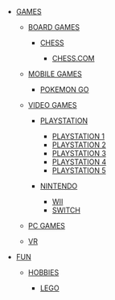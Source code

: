 - [GAMES]()

    - [BOARD GAMES]()

        - [CHESS]()

            - [CHESS.COM]()
    
    - [MOBILE GAMES]()

        - [POKEMON GO]()

    - [VIDEO GAMES]()

        - [PLAYSTATION]()

            - [PLAYSTATION 1]()
            - [PLAYSTATION 2]()
            - [PLAYSTATION 3]()
            - [PLAYSTATION 4]()
            - [PLAYSTATION 5]()

        - [NINTENDO]()

            - [WII]()
            - [SWITCH]()

    - [PC GAMES]()

    - [VR]() <!-- Virtual reality -->

- [FUN]()

    - [HOBBIES]()

        - [LEGO]()
